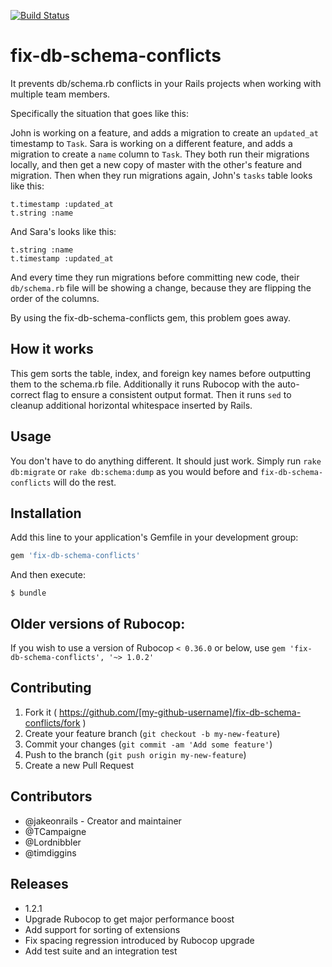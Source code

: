 [![Build Status](https://travis-ci.org/jakeonrails/fix-db-schema-conflicts.svg?branch=master)](https://travis-ci.org/jakeonrails/fix-db-schema-conflicts)

# fix-db-schema-conflicts

It prevents db/schema.rb conflicts in your Rails projects when working with multiple team members.

Specifically the situation that goes like this:

John is working on a feature, and adds a migration to create an `updated_at` timestamp to `Task`.
Sara is working on a different feature, and adds a migration to create a `name` column to `Task`.
They both run their migrations locally, and then get a new copy of master with the other's feature and migration.
Then when they run migrations again, John's `tasks` table looks like this:

    t.timestamp :updated_at
    t.string :name

And Sara's looks like this:

    t.string :name
    t.timestamp :updated_at

And every time they run migrations before committing new code, their `db/schema.rb` file will be showing a change, because they are flipping the order of the columns.

By using the fix-db-schema-conflicts gem, this problem goes away.

## How it works

This gem sorts the table, index, and foreign key names before outputting them to the schema.rb file. Additionally it runs Rubocop with the auto-correct flag to ensure a consistent output format. Then it runs `sed` to cleanup additional horizontal whitespace inserted by Rails.

## Usage

You don't have to do anything different. It should just work. Simply run `rake db:migrate` or `rake db:schema:dump` as you would before and `fix-db-schema-conflicts` will do the rest.

## Installation

Add this line to your application's Gemfile in your development group:

```ruby
gem 'fix-db-schema-conflicts'
```

And then execute:

    $ bundle

## Older versions of Rubocop:

If you wish to use a version of Rubocop `< 0.36.0` or below, use `gem 'fix-db-schema-conflicts', '~> 1.0.2'`

## Contributing

1. Fork it ( https://github.com/[my-github-username]/fix-db-schema-conflicts/fork )
2. Create your feature branch (`git checkout -b my-new-feature`)
3. Commit your changes (`git commit -am 'Add some feature'`)
4. Push to the branch (`git push origin my-new-feature`)
5. Create a new Pull Request

## Contributors

 - @jakeonrails - Creator and maintainer
 - @TCampaigne
 - @Lordnibbler
 - @timdiggins

## Releases
 - 1.2.1
  - Upgrade Rubocop to get major performance boost
  - Add support for sorting of extensions
  - Fix spacing regression introduced by Rubocop upgrade
  - Add test suite and an integration test

